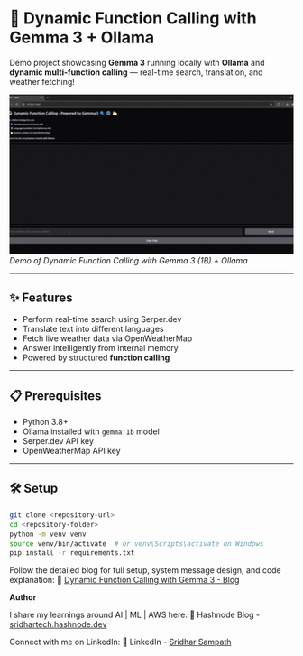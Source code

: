 # 🚀 Dynamic Function Calling with Gemma 3 + Ollama

Demo project showcasing **Gemma 3** running locally with **Ollama** and **dynamic multi-function calling** — real-time search, translation, and weather fetching!

![Demo of Dynamic Function Calling with Gemma 3](Demo/Demo_Gemma3_function_calling.gif)
*Demo of Dynamic Function Calling with Gemma 3 (1B) + Ollama*


---

## ✨ Features

- Perform real-time search using Serper.dev
- Translate text into different languages
- Fetch live weather data via OpenWeatherMap
- Answer intelligently from internal memory
- Powered by structured **function calling**

---

## 📋 Prerequisites

- Python 3.8+
- Ollama installed with `gemma:1b` model
- Serper.dev API key
- OpenWeatherMap API key

---

## 🛠️ Setup

```bash
git clone <repository-url>
cd <repository-folder>
python -m venv venv
source venv/bin/activate  # or venv\Scripts\activate on Windows
pip install -r requirements.txt
```
Follow the detailed blog for full setup, system message design, and code explanation:
🔗 [Dynamic Function Calling with Gemma 3 - Blog](https://sridhartech.hashnode.dev/preview/680f081299b9a5473cfa19a5)

**Author**

I share my learnings around AI | ML | AWS here:
🔗 Hashnode Blog - [sridhartech.hashnode.dev](https://sridhartech.hashnode.dev/)

Connect with me on LinkedIn:
🔗 LinkedIn - [Sridhar Sampath](https://www.linkedin.com/in/sridharsampath89/)
